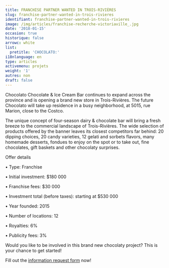 ```yaml
---
title: FRANCHISE PARTNER WANTED IN TROIS-RIVIÈRES
slug: franchise-partner-wanted-in-trois-rivieres
identifiant: franchise-partner-wanted-in-trois-rivieres
image: /img/articles/franchise-recherche-victoriaville_.jpg
date: '2018-01-15'
occasion: true
historique: false
arrowc: white
list:
  pretitle: 'CHOCOLATO:'
i18nlanguage: en
type: articles
activemenu: projets
weight: '1'
autres: non
draft: false
---
```

Chocolato Chocolate & Ice Cream Bar continues to expand across the province and is opening a brand new store in Trois-Rivières. The future Chocolato will take up residence in a busy neighborhood, at 5015, rue Marion, close to the Costco.

 The unique concept of four-season dairy & chocolate bar will bring a fresh breeze to the commercial landscape of Trois-Rivières. The wide selection of products offered by the banner leaves its closest competitors far behind: 20 dipping choices, 20 candy varieties, 12 gelati and sorbets flavors, many homemade desserts, fondues to enjoy on the spot or to take out, fine chocolates, gift baskets and other chocolaty surprises.

Offer details

•	Type: Franchise

•	Initial investment: $180 000

•	Franchise fees: $30 000

•	Investment total (before taxes): starting at $530 000

•	Year founded: 2015

•	Number of locations: 12

•	Royalties: 6%

•	Publicity fees: 3%

Would you like to be involved in this brand new chocolaty project? This is your chance to get started! 

Fill out the [information request form](https://www.groupeblanchette.com/en/become-a-franchisee/) now!
